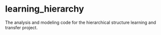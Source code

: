 # learning_hierarchy
The analysis and modeling code for the hierarchical structure learning and transfer project. 
